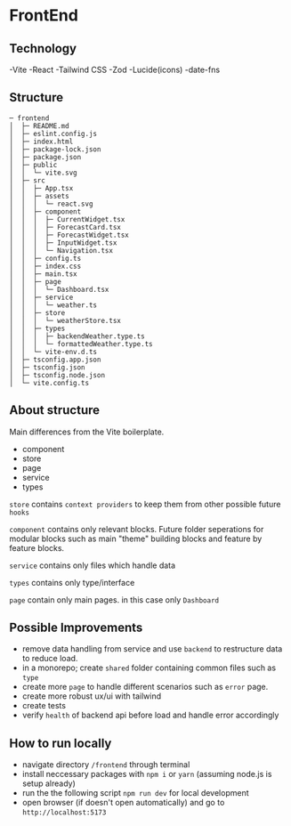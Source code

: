 # FrontEnd

## Technology

-Vite
-React
-Tailwind CSS
-Zod
-Lucide(icons)
-date-fns

## Structure

```
─ frontend
│  ├─ README.md
│  ├─ eslint.config.js
│  ├─ index.html
│  ├─ package-lock.json
│  ├─ package.json
│  ├─ public
│  │  └─ vite.svg
│  ├─ src
│  │  ├─ App.tsx
│  │  ├─ assets
│  │  │  └─ react.svg
│  │  ├─ component
│  │  │  ├─ CurrentWidget.tsx
│  │  │  ├─ ForecastCard.tsx
│  │  │  ├─ ForecastWidget.tsx
│  │  │  ├─ InputWidget.tsx
│  │  │  └─ Navigation.tsx
│  │  ├─ config.ts
│  │  ├─ index.css
│  │  ├─ main.tsx
│  │  ├─ page
│  │  │  └─ Dashboard.tsx
│  │  ├─ service
│  │  │  └─ weather.ts
│  │  ├─ store
│  │  │  └─ weatherStore.tsx
│  │  ├─ types
│  │  │  ├─ backendWeather.type.ts
│  │  │  └─ formattedWeather.type.ts
│  │  └─ vite-env.d.ts
│  ├─ tsconfig.app.json
│  ├─ tsconfig.json
│  ├─ tsconfig.node.json
│  └─ vite.config.ts
```

## About structure

Main differences from the Vite boilerplate.

- component
- store
- page
- service
- types

`store` contains `context providers` to keep them from other possible future `hooks`

`component` contains only relevant blocks. Future folder seperations for modular blocks such as main "theme" building blocks and feature by feature blocks.

`service` contains only files which handle data

`types` contains only type/interface

`page` contain only main pages. in this case only `Dashboard`

## Possible Improvements

- remove data handling from service and use `backend` to restructure data to reduce load.
- in a monorepo; create `shared` folder containing common files such as `type`
- create more `page` to handle different scenarios such as `error` page.
- create more robust ux/ui with tailwind
- create tests
- verify `health` of backend api before load and handle error accordingly

## How to run locally

- navigate directory `/frontend` through terminal
- install neccessary packages with `npm i` or `yarn` (assuming node.js is setup already)
- run the the following script `npm run dev` for local development
- open browser (if doesn't open automatically) and go to `http://localhost:5173`
